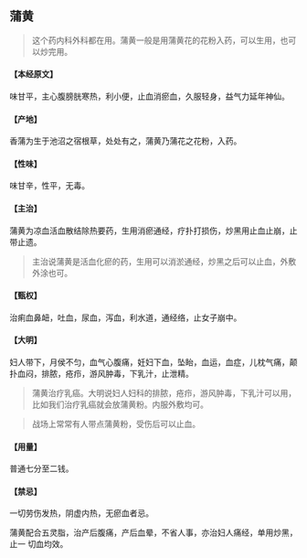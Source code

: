 ## 蒲黄

> 这个药内科外科都在用。蒲黄一般是用蒲黄花的花粉入药，可以生用，也可以炒完用。

#### 【本经原文】
味甘平，主心腹膀胱寒热，利小便，止血消瘀血，久服轻身，益气力延年神仙。
#### 【产地】
香蒲为生于池沼之宿根草，处处有之，蒲黄乃蒲花之花粉，入药。
#### 【性味】
味甘辛，性平，无毒。
#### 【主治】
蒲黄为凉血活血散结除热要药，生用消瘀通经，疗扑打损伤，炒黑用止血止崩，止带止遗。

> 主治说蒲黄是活血化瘀的药，生用可以消淤通经，炒黑之后可以止血，外敷外涂也可。

#### 【甄权】
治痢血鼻衄，吐血，尿血，泻血，利水道，通经络，止女子崩中。
#### 【大明】
妇人带下，月侯不匀，血气心腹痛，妊妇下血，坠眙，血运，血症，儿枕气痛，颠扑血闷，排脓，疮疖，游风肿毒，下乳汁，止泄精。

> 蒲黄治疗乳癌。大明说妇人妇科的排脓，疮疖，游风肿毒，下乳汁可以用，比如我们治疗乳癌就会放蒲黄粉。内服外敷均可。

> 战场上常常有人带点蒲黄粉，受伤后可以止血。

#### 【用量】
普通七分至二钱。
#### 【禁忌】
一切劳伤发热，阴虚内热，无瘀血者忌。

蒲黄配合五灵脂，治产后腹痛，产后血晕，不省人事，亦治妇人痛经，单用炒黑，止一
切血均效。